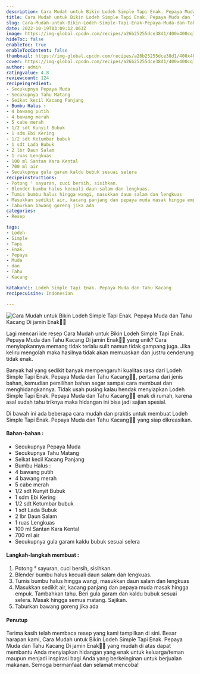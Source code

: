 ```yaml
---
description: Cara Mudah untuk Bikin Lodeh Simple Tapi Enak. Pepaya Muda dan Tahu Kacang Di jamin Enak"
title: Cara Mudah untuk Bikin Lodeh Simple Tapi Enak. Pepaya Muda dan Tahu Kacang Di jamin Enak
slug: Cara-Mudah-untuk-Bikin-Lodeh-Simple-Tapi-Enak-Pepaya-Muda-dan-Tahu-Kacang-Di-jamin-Enak
date: 2022-10-19T03:09:12.063Z
image: https://img-global.cpcdn.com/recipes/a26b25255dce38d1/400x400cq70/photo.jpg
hideToc: false
enableToc: true
enableTocContent: false
thumbnail: https://img-global.cpcdn.com/recipes/a26b25255dce38d1/400x400cq70/photo.jpg
cover: https://img-global.cpcdn.com/recipes/a26b25255dce38d1/400x400cq70/photo.jpg
author: admin
ratingvalue: 4.8
reviewcount: 124
recipeingredient:
- Secukupnya Pepaya Muda
- Secukupnya Tahu Matang
- Seikat kecil Kacang Panjang
- Bumbu Halus :
- 4 bawang putih
- 4 bawang merah
- 5 cabe merah
- 1/2 sdt Kunyit Bubuk
- 1 sdm Ebi Kering
- 1/2 sdt Ketumbar bubuk
- 1 sdt Lada Bubuk
- 2 lbr Daun Salam
- 1 ruas Lengkuas
- 100 ml Santan Kara Kental
- 700 ml air
- Secukupnya gula garam kaldu bubuk sesuai selera
recipeinstructions:
- Potong ² sayuran, cuci bersih, sisihkan.
- Blender bumbu halus kecuali daun salam dan lengkuas.
- Tumis bumbu halus hingga wangi, masukkan daun salam dan lengkuas
- Masukkan sedikit air, kacang panjang dan pepaya muda masak hingga empuk. Tambahkan tahu. Beri gula garam dan kaldu bubuk sesuai selera. Masak hingga semua matang. Sajikan.
- Taburkan bawang goreng jika ada
categories:
- Resep

tags:
- Lodeh
- Simple
- Tapi
- Enak.
- Pepaya
- Muda
- dan
- Tahu
- Kacang

katakunci: Lodeh Simple Tapi Enak. Pepaya Muda dan Tahu Kacang
recipecuisine: Indonesian

---
```


![Cara Mudah untuk Bikin Lodeh Simple Tapi Enak. Pepaya Muda dan Tahu Kacang Di jamin Enak👩‍🍳](https://img-global.cpcdn.com/recipes/a26b25255dce38d1/400x400cq70/photo.jpg)

Lagi mencari ide resep Cara Mudah untuk Bikin Lodeh Simple Tapi Enak. Pepaya Muda dan Tahu Kacang Di jamin Enak👩‍🍳 yang unik? Cara menyiapkannya memang tidak terlalu sulit namun tidak gampang juga. Jika keliru mengolah maka hasilnya tidak akan memuaskan dan justru cenderung tidak enak.

Banyak hal yang sedikit banyak mempengaruhi kualitas rasa dari Lodeh Simple Tapi Enak. Pepaya Muda dan Tahu Kacang👩‍🍳, pertama dari jenis bahan, kemudian pemilihan bahan segar sampai cara membuat dan menghidangkannya. Tidak usah pusing kalau hendak menyiapkan Lodeh Simple Tapi Enak. Pepaya Muda dan Tahu Kacang👩‍🍳 enak di rumah, karena asal sudah tahu triknya maka hidangan ini bisa jadi sajian spesial.

Di bawah ini ada beberapa cara mudah dan praktis untuk membuat Lodeh Simple Tapi Enak. Pepaya Muda dan Tahu Kacang👩‍🍳 yang siap dikreasikan.

<!--inarticleads1-->

#### Bahan-bahan :

- Secukupnya Pepaya Muda
- Secukupnya Tahu Matang
- Seikat kecil Kacang Panjang
- Bumbu Halus :
- 4 bawang putih
- 4 bawang merah
- 5 cabe merah
- 1/2 sdt Kunyit Bubuk
- 1 sdm Ebi Kering
- 1/2 sdt Ketumbar bubuk
- 1 sdt Lada Bubuk
- 2 lbr Daun Salam
- 1 ruas Lengkuas
- 100 ml Santan Kara Kental
- 700 ml air
- Secukupnya gula garam kaldu bubuk sesuai selera

<!--inarticleads2-->

#### Langkah-langkah membuat :

1. Potong ² sayuran, cuci bersih, sisihkan.
1. Blender bumbu halus kecuali daun salam dan lengkuas.
1. Tumis bumbu halus hingga wangi, masukkan daun salam dan lengkuas
1. Masukkan sedikit air, kacang panjang dan pepaya muda masak hingga empuk. Tambahkan tahu. Beri gula garam dan kaldu bubuk sesuai selera. Masak hingga semua matang. Sajikan.
1. Taburkan bawang goreng jika ada

#### Penutup

Terima kasih telah membaca resep yang kami tampilkan di sini. Besar harapan kami, Cara Mudah untuk Bikin Lodeh Simple Tapi Enak. Pepaya Muda dan Tahu Kacang Di jamin Enak👩‍🍳 yang mudah di atas dapat membantu Anda menyiapkan hidangan yang enak untuk keluarga/teman maupun menjadi inspirasi bagi Anda yang berkeinginan untuk berjualan makanan. Semoga bermanfaat dan selamat mencoba!